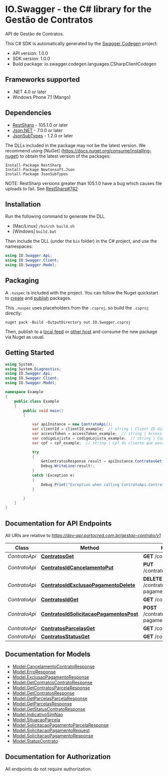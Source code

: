 # IO.Swagger - the C# library for the Gestão de Contratos

API de Gestão de Contratos.

This C# SDK is automatically generated by the [Swagger Codegen](https://github.com/swagger-api/swagger-codegen) project:

- API version: 1.0.0
- SDK version: 1.0.0
- Build package: io.swagger.codegen.languages.CSharpClientCodegen

<a name="frameworks-supported"></a>
## Frameworks supported
- .NET 4.0 or later
- Windows Phone 7.1 (Mango)

<a name="dependencies"></a>
## Dependencies
- [RestSharp](https://www.nuget.org/packages/RestSharp) - 105.1.0 or later
- [Json.NET](https://www.nuget.org/packages/Newtonsoft.Json/) - 7.0.0 or later
- [JsonSubTypes](https://www.nuget.org/packages/JsonSubTypes/) - 1.2.0 or later

The DLLs included in the package may not be the latest version. We recommend using [NuGet] (https://docs.nuget.org/consume/installing-nuget) to obtain the latest version of the packages:
```
Install-Package RestSharp
Install-Package Newtonsoft.Json
Install-Package JsonSubTypes
```

NOTE: RestSharp versions greater than 105.1.0 have a bug which causes file uploads to fail. See [RestSharp#742](https://github.com/restsharp/RestSharp/issues/742)

<a name="installation"></a>
## Installation
Run the following command to generate the DLL
- [Mac/Linux] `/bin/sh build.sh`
- [Windows] `build.bat`

Then include the DLL (under the `bin` folder) in the C# project, and use the namespaces:
```csharp
using IO.Swagger.Api;
using IO.Swagger.Client;
using IO.Swagger.Model;
```
<a name="packaging"></a>
## Packaging

A `.nuspec` is included with the project. You can follow the Nuget quickstart to [create](https://docs.microsoft.com/en-us/nuget/quickstart/create-and-publish-a-package#create-the-package) and [publish](https://docs.microsoft.com/en-us/nuget/quickstart/create-and-publish-a-package#publish-the-package) packages.

This `.nuspec` uses placeholders from the `.csproj`, so build the `.csproj` directly:

```
nuget pack -Build -OutputDirectory out IO.Swagger.csproj
```

Then, publish to a [local feed](https://docs.microsoft.com/en-us/nuget/hosting-packages/local-feeds) or [other host](https://docs.microsoft.com/en-us/nuget/hosting-packages/overview) and consume the new package via Nuget as usual.

<a name="getting-started"></a>
## Getting Started

```csharp
using System;
using System.Diagnostics;
using IO.Swagger.Api;
using IO.Swagger.Client;
using IO.Swagger.Model;

namespace Example
{
    public class Example
    {
        public void main()
        {

            var apiInstance = new ContratoApi();
            var clientId = clientId_example;  // string | Client ID disponibilizado na criação da App.
            var accessToken = accessToken_example;  // string | Access Token com permissões de acesso.
            var codigoLojista = codigoLojista_example;  // string | Código do lojista (Rede de loja). (fixo informada pela financeira).
            var cpf = cpf_example;  // string | Cpf do cliente que possui o contrato.

            try
            {
                GetContratosResponse result = apiInstance.ContratosGet(clientId, accessToken, codigoLojista, cpf);
                Debug.WriteLine(result);
            }
            catch (Exception e)
            {
                Debug.Print("Exception when calling ContratoApi.ContratosGet: " + e.Message );
            }

        }
    }
}
```

<a name="documentation-for-api-endpoints"></a>
## Documentation for API Endpoints

All URIs are relative to *https://dev-api.portocred.com.br/gestao-contrato/v1*

Class | Method | HTTP request | Description
------------ | ------------- | ------------- | -------------
*ContratoApi* | [**ContratosGet**](docs/ContratoApi.md#contratosget) | **GET** /contratos | 
*ContratoApi* | [**ContratosIdCancelamentoPut**](docs/ContratoApi.md#contratosidcancelamentoput) | **PUT** /contratos/{id}/cancelamento | 
*ContratoApi* | [**ContratosIdExclusaoPagamentoDelete**](docs/ContratoApi.md#contratosidexclusaopagamentodelete) | **DELETE** /contratos/{id}/exclusao-pagamento | 
*ContratoApi* | [**ContratosIdGet**](docs/ContratoApi.md#contratosidget) | **GET** /contratos/{id} | 
*ContratoApi* | [**ContratosIdSolicitacaoPagamentosPost**](docs/ContratoApi.md#contratosidsolicitacaopagamentospost) | **POST** /contratos/{id}/solicitacao-pagamentos | 
*ContratoApi* | [**ContratosParcelasGet**](docs/ContratoApi.md#contratosparcelasget) | **GET** /contratos/parcelas | 
*ContratoApi* | [**ContratosStatusGet**](docs/ContratoApi.md#contratosstatusget) | **GET** /contratos/status | 


<a name="documentation-for-models"></a>
## Documentation for Models

 - [Model.CancelamentoContratoResponse](docs/CancelamentoContratoResponse.md)
 - [Model.ErroResponse](docs/ErroResponse.md)
 - [Model.ExclusaoPagamentoResponse](docs/ExclusaoPagamentoResponse.md)
 - [Model.GetContratosContratoResponse](docs/GetContratosContratoResponse.md)
 - [Model.GetContratosParcelaResponse](docs/GetContratosParcelaResponse.md)
 - [Model.GetContratosResponse](docs/GetContratosResponse.md)
 - [Model.GetParcelasParcelaResponse](docs/GetParcelasParcelaResponse.md)
 - [Model.GetParcelasResponse](docs/GetParcelasResponse.md)
 - [Model.GetStatusContratoResponse](docs/GetStatusContratoResponse.md)
 - [Model.IndicativoSimNao](docs/IndicativoSimNao.md)
 - [Model.SituacaoParcela](docs/SituacaoParcela.md)
 - [Model.SolicitacaoPagamentoParcelaResponse](docs/SolicitacaoPagamentoParcelaResponse.md)
 - [Model.SolicitacaoPagamentoRequest](docs/SolicitacaoPagamentoRequest.md)
 - [Model.SolicitacaoPagamentoResponse](docs/SolicitacaoPagamentoResponse.md)
 - [Model.StatusContrato](docs/StatusContrato.md)


<a name="documentation-for-authorization"></a>
## Documentation for Authorization

All endpoints do not require authorization.
